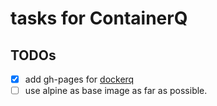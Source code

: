 # tasks for ContainerQ

## TODOs
- [X] add gh-pages for [dockerq](https://dockerq.github.io)
- [ ] use alpine as base image as far as possible.
